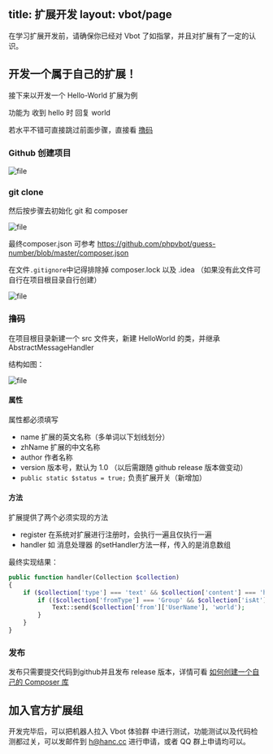 title: 扩展开发
layout: vbot/page
---

在学习扩展开发前，请确保你已经对 Vbot 了如指掌，并且对扩展有了一定的认识。

## 开发一个属于自己的扩展！

接下来以开发一个 Hello-World 扩展为例

功能为 收到 hello 时 回复 world

若水平不错可直接跳过前面步骤，直接看 [撸码](extensiondevelop.html#撸码)

### Github 创建项目

![file](https://dn-phphub.qbox.me/uploads/images/201706/16/4486/PVACofmfMw.png)

### git clone

然后按步骤去初始化 git 和 composer

![file](https://dn-phphub.qbox.me/uploads/images/201706/16/4486/bySHbkDz5t.png)

最终composer.json 可参考 https://github.com/phpvbot/guess-number/blob/master/composer.json

在文件`.gitignore`中记得排除掉 composer.lock 以及 .idea （如果没有此文件可自行在项目根目录自行创建）

![file](https://dn-phphub.qbox.me/uploads/images/201706/16/4486/emNgO8ji4d.png)

### 撸码

在项目根目录新建一个 src 文件夹，新建 HelloWorld 的类，并继承 AbstractMessageHandler 

结构如图：

![file](https://dn-phphub.qbox.me/uploads/images/201706/16/4486/Bf994ghr2c.png)

#### 属性

属性都必须填写

- name 扩展的英文名称（多单词以下划线划分）
- zhName 扩展的中文名称
- author 作者名称
- version 版本号，默认为 1.0 （以后需跟随 github release 版本做变动）
- `public static $status = true;` 负责扩展开关（新增加）

#### 方法

扩展提供了两个必须实现的方法

- register 在系统对扩展进行注册时，会执行一遍且仅执行一遍
- handler 如 消息处理器 的setHandler方法一样，传入的是消息数组

最终实现结果：

```php
public function handler(Collection $collection)
{
    if ($collection['type'] === 'text' && $collection['content'] === 'hello') {
        if (($collection['fromType'] === 'Group' && $collection['isAt']) || $collection['fromType'] === 'Friend') {
            Text::send($collection['from']['UserName'], 'world');
        }
    }
}
```

### 发布

发布只需要提交代码到github并且发布 release 版本，详情可看 [如何创建一个自己的 Composer 库](https://laravel-china.org/articles/4982/how-do-i-create-my-own-composer-library)

## 加入官方扩展组

开发完毕后，可以把机器人拉入 Vbot 体验群 中进行测试，功能测试以及代码检测都过关，可以发邮件到 h@hanc.cc 进行申请，或者 QQ 群上申请均可以。

